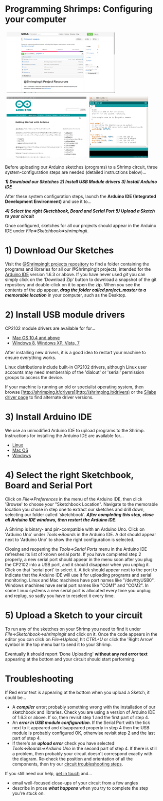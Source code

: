 # Programming Shrimps: Configuring your computer

<section>
<img src="projectsgithub.png" style="margin:1%;height:200px"/><img src="arduinoweb.png" style="margin:1%;height:200px"/><img src="arduinoide.png" style="margin:1%;height:200px"/>
</section>

Before uploading our Arduino sketches (programs) to a Shrimp circuit, three system-configuration steps are needed (detailed instructions below)...

***1) Download our Sketches***
***2) Install USB Module drivers***
***3) Install Arduino IDE***

After these system configuration steps, launch the **Arduino IDE (Integrated Development Environment)** and use it to...

***4) Select the right Sketchbook, Board and Serial Port***
***5) Upload a Sketch to your circuit***

Once configured, sketches for all our projects should appear in the Arduino IDE under *File=>Sketchbook=>shrimpingit*. 

# 1) Download Our Sketches

Visit the [@ShrimpingIt projects repository](https://github.com/ShrimpingIt/projects) to find a folder containing the programs and libraries for all our @ShrimpingIt projects, intended for the [Arduino IDE](http://www.arduino.cc/en/Main/Software)  version 1.6.3 or above. If you have never used *git* you can simply click on the 'Download Zip' button to download a snapshot of the git repository and double-click on it to open the zip. When you see the contents of the zip appear, ***drag the folder called project_master to a memorable location*** in your computer, such as the Desktop.

# 2) Install USB module drivers

CP2102 module drivers are available for for...

* [Mac OS 10.4 and above](http://shrimping.it/drivers/cp2102/macos/10.4-10.9_newer_untested/Mac_OSX_VCP_Driver.zip)
* [Windows 8](http://shrimping.it/drivers/cp2102/windows/windows-8-silabs/CP210x_VCP_Windows.zip), [Windows XP, Vista, 7](http://shrimping.it/drivers/cp2102/windows/xp-vista-win7-silabs/CP210x_VCP_Win_XP_S2K3_Vista_7.exe)

After installing new drivers, it is a good idea to restart your machine to ensure everything works.

Linux distributions include built-in CP2102 drivers, although Linux user accounts may need membership of the 'dialout' or 'serial' permission groups to access the device.

If your machine is running an old or specialist operating system, then browse [http://shrimping.it/drivers](http://shrimping.it/drivers) or the [Silabs driver page](https://www.silabs.com/products/mcu/Pages/USBtoUARTBridgeVCPDrivers.aspx) to find alternate driver versions.

# 3) Install Arduino IDE

We use an unmodified Arduino IDE to upload programs to the Shrimp. Instructions for installing the Arduino IDE are available for...

* [Linux](http://playground.arduino.cc/Learning/Linux)
* [Mac OS](http://arduino.cc/en/Guide/MacOSX)
* [Windows](http://arduino.cc/en/Guide/Windows)

# 4) Select the right Sketchbook, Board and Serial Port

Click on *File=>Preferences* in the menu of the Arduino IDE, then click 'Browse' to choose your "Sketchbook Location". Navigate to the memorable location you chose in step one to extract our sketches and drill down, selecting our folder called 'sketchbook'. ***After completing this step, close all Arduino IDE windows, then restart the Arduino IDE***.

A Shrimp is binary- and pin-compatible with an Arduino Uno. Click on 'Arduino Uno' under *Tools=>Boards* in the Arduino IDE. A dot should appear next to 'Arduino Uno' to show the right configuration is selected.

Closing and reopening the *Tools=>Serial Ports* menu in the Arduino IDE refreshes its list of known serial ports. If you have completed step 2 properly, a new serial port should appear in the menu soon after you plug the CP2102 into a USB port, and it should disappear when you unplug it. Click on that 'serial port' to select it. A tick should appear next to the port to indicate that the Arduino IDE will use it for uploading programs and serial monitoring. Linux and Mac machines have port names like "/dev/ttyUSB0". Windows machines have serial port names like "COM1" and "COM2". In some Linux systems a new serial port is allocated every time you unplug and replug, so sadly you have to reselect it every time.

# 5) Upload a Sketch to your circuit

To run any of the sketches on your Shrimp you need to find it under *File=>Sketchbook=>shrimpingit* and click on it. Once the code appears in the editor you can click on *File=>Upload*, hit *CTRL+U* or click the 'Right Arrow' symbol in the top menu bar to send it to your Shrimp.

Eventually it should report 'Done Uploading' **without any red error text** appearing at the bottom and your circuit should start performing. 

# Troubleshooting

If Red error text is appearing at the bottom when you upload a Sketch, it could be... 

* A ***compiler*** error; probably something wrong with the installation of our sketchbook and libraries. Check you are using a version of Arduino IDE of 1.6.3 or above. If so, then revisit step 1 and the first part of step 4. 
* An ***error in USB module configuration***. If the Serial Port with the tick next to it appeared and disappeared properly in step 4 then the USB module is probably configured OK, otherwise revisit step 2 and the last part of step 4. 
* If there's an ***upload error*** check you have selected *Tools=>Boards=>Arduino Uno* in the second part of step 4. If there is still a problem, then probably your circuit doesn't correspond exactly with the diagram. Re-check the position and orientation of all the components, then try our [circuit troubleshooting steps](../blink/debug.html). 

If you still need our help, [get in touch](../../contact.html) and...
* email well-focused close-ups of your circuit from a few angles
* describe in prose ***what happens*** when you try to complete the step you're stuck on.